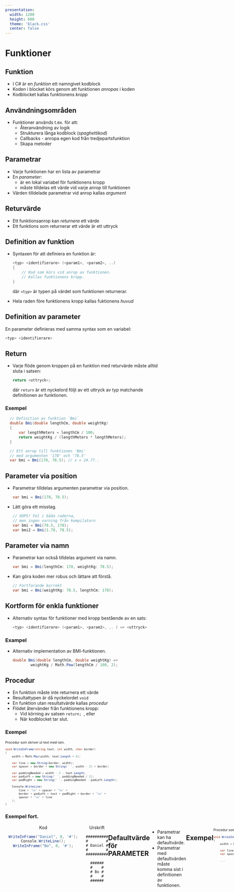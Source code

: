 ```yaml
---
presentation:
  width: 1200
  height: 600
  theme: 'black.css'
  center: false
---
```

<style type="text/css">
  .reveal h1 {
    display: inline;
    text-align: center;
    display: flex;
    flex-direction: column;
    align-items: center;
  }
  .reveal p {
    text-align: left;
  }
  .reveal ul {
    display: block;
  }
  .reveal ol {
    display: block;
  }
  .reveal section {
    resize: false;
    width: 100%;
    height: 100;
    text-align: left;
   
  }
  .reveal pre {
    zoom: 110%;
  }
  div.slides{
     border: 1px solid white;
  }
  .reveal code {
    zoom: 90%;
  }
</style>


<!-- slide -->

# Funktioner

<!-- slide -->

## Funktion

- I C# är en *funktion* ett namngivet kodblock
- Koden i blocket körs genom att funktionen *anropas* i koden
- Kodblocket kallas funktionens *kropp*

<!-- slide -->

## Användningsområden

- Funktioner används t.ex. för att:
  - Återanvändning av logik
  - Strukturera långa kodblock (*spaghettikod*)
  - Callbacks - anropa egen kod från tredjepartsfunktion
  - Skapa metoder

<!-- slide -->

## Parametrar

- Varje funktionen har en lista av parametrar 
- En *parameter*:
  - är en lokal variabel för funktionens kropp
  - måste tilldelas ett värde vid varje anrop till funktionen
- Värden tilldelade parametrar vid anrop kallas *argument*

<!-- slide -->

## Returvärde 

- Ett funktionsanrop kan *returnera* ett värde
- Ett funktions som returnerar ett värde är ett uttryck


<!-- slide -->

## Definition av funktion

- Syntaxen för att definiera en funktion är:

    ```cs
    <typ> <identifierare> (<param1>, <param2>, ..) 
    {
        // Kod som körs vid anrop av funktionen.
        // Kallas funktionens kropp.
    }
    ``` 

    där ``<typ>`` är typen på värdet som funktionen returnerar. 
- Hela raden före funktionens kropp kallas fuktionens *huvud*

<!-- slide -->

## Definition av parameter

En parameter definieras med samma syntax som en variabel: 

```cs
<typ> <identifierare>
```

<!-- slide -->

## Return

- Varje flöde genom kroppen på en funktion med returvärde måste alltid sluta i satsen: 

  ```cs
  return <uttryck>;
  ```

  där ``return`` är ett nyckelord följt av ett uttryck av typ matchande definitionen av funktionen. 


<!-- slide -->

### Exempel

```cs
  // Definition av funktion `Bmi`
  double Bmi(double lengthCm, double weightKg)
  {
      var lengthMeters = lengthCm / 100;
      return weightKg / (lengthMeters * lengthMeters);
  }

  // Ett anrop till funktionen 'Bmi' 
  // med argumenten '178' och '78.5'
  var bmi = Bmi(178, 78.5); // x = 24.77.. 
```

<!-- slide -->

## Parameter via position

- Parametrar tilldelas argumenten parametrar via position. 

  ```cs
  var bmi = Bmi(178, 78.5);
  ```

- Lätt göra ett misstag. 

  ```cs
  // OOPS! Fel i båda raderna, 
  // men ingen varning från kompilatorn
  var bmi = Bmi(78.5, 178); 
  var bmi2 = Bmi(1.78, 78.5); 
  ```


<!-- slide -->

## Parameter via namn

- Parametrar kan också tilldelas argument via namn. 

  ```cs
  var bmi = Bmi(lengthCm: 178, weightKg: 78.5);
  ```

- Kan göra koden mer robus och lättare att förstå.

  ```cs
  // Fortfarande korrekt
  var bmi = Bmi(weightKg: 78.5, lengthCm: 178);
  ```


<!-- slide -->

## Kortform för enkla funktioner

- Alternativ syntax för funktioner med kropp bestående av en sats:

  ```cs
  <typ> <identifierare> (<param1>, <param2>, .. ) => <uttryck>
  ```

<!-- slide -->

### Exampel

- Alternativ implementation av BMI-funktionen.

  ```cs
  double Bmi(double lengthCm, double weightKg) => 
          weightKg / Math.Pow(lengthCm / 100, 2);
  ```

<!-- slide -->

## Procedur

- En funktion måste inte returnera ett värde
- Resultattypen är då nyckelordet ``void``
- En funktion utan resultatvärde kallas *procedur*
- Flödet återvänder från funktionens kropp:
  - Vid körning av satsen  ``return; ``, eller
  - När kodblocket tar slut. 

<!-- slide -->

### Exempel 

<div style="zoom: 0.75">

Procedur som skriver ut text med ram. 

```cs 
void WriteInFrame(string text, int width, char border)
{
    width = Math.Max(width, text.Length + 4);

    var line = new String(border, width);
    var spacer = border + new String(' ', width - 2) + border;

    var paddingNeeded = width - 2 - text.Length;
    var padLeft = new String(' ', paddingNeeded / 2);
    var padRight = new String(' ', paddingNeeded - padLeft.Length);

    Console.WriteLine(
        line + '\n' + spacer + '\n' + 
        border + padLeft + text + padRight + border + '\n' + 
        spacer + '\n' + line
    );
}               
```

</div>

<!-- slide -->

### Exempel fort.

<div style="display: flex">

<div style="text-align: center; width: 60%; margin-left: 0.75em">
  Kod
  
  ```cs
  WriteInFrame("Daniel", 0, '#');
  Console.WriteLine();
  WriteInFrame("Bo", 0, '#');
  ```
</div>
<div style="margin-left: 5%; text-align: center; width: 25%">
Urskrift

```text
##########
#        #
# Daniel #
#        #
##########

######
#    #
# Bo #
#    #
######
```
</div>

<!-- slide -->

## Defaultvärde för PARAMETER

- Parametrar kan ha defaultvärde. 
- Parametrar med defaultvärden måste komma sist i definitionen av funktionen.

<!-- slide -->

## Exempel

<div style="zoom: 0.75">

Procedur som skriver ut text med ram. 

```cs 
void WriteInFrame(string text, int width = 0, char border = '*')
{
    width = Math.Max(width, text.Length + 4);

    var line = new String(border, width);
    var spacer = border + new String(' ', width - 2) + border;

    ...             
```

</div>

<!-- slide -->

<div style="display: flex">

<div style="text-align: center; width: 65%; margin-left: 0.75em">
  Kod
  
  ```cs
WriteInFrame("Anna");
Console.WriteLine();
WriteInFrame("Mattias", border: '$');
  ```
</div>
  <div style="margin-left: 5%; text-align: center; width: 23%">
  Urskrift
  
  ```text
********
*      *
* Anna *
*      *
********

$$$$$$$$$$$
$         $
$ Mattias $
$         $
$$$$$$$$$$$
  ```
  </div>

<!-- slide -->

## Strukturering och återanvänding av kod

- I slutet av lektionen skall vi titta på exempel där funktioner avnänds för att förtydliga struktur och återanvända kod. 

<!-- slide -->



